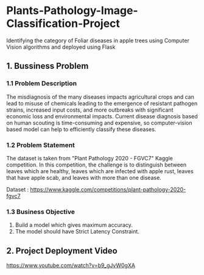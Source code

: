# Plants-Pathology-Image-Classification-Project
Identifying the category of Foliar diseases in apple trees using Computer Vision algorithms and deployed using Flask

## 1. Bussiness Problem

### 1.1 Problem Description
The misdiagnosis of the many diseases impacts agricultural crops and can lead to misuse of chemicals leading to the emergence of resistant pathogen strains, increased input costs, and more outbreaks with significant economic loss and environmental impacts. Current disease diagnosis based on human scouting is time-consuming and expensive, so computer-vision based model can help to efficiently classify these diseases.

### 1.2 Problem Statement
The dataset is taken from "Plant Pathology 2020 - FGVC7" Kaggle competition. In this competition, the challenge is to distinguish between leaves which are healthy, leaves which are infected with apple rust, leaves that have apple scab, and leaves with more than one disease.

Dataset : https://www.kaggle.com/competitions/plant-pathology-2020-fgvc7

### 1.3 Business Objective
1. Build a model which gives maximum accuracy.
2. The model should have Strict Latency Constraint.

## 2. Project Deployment Video 
https://www.youtube.com/watch?v=b9_gJvW0gXA
